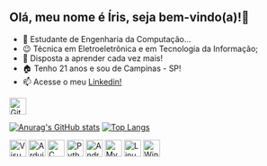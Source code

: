 ## Olá, meu nome é Íris, seja bem-vindo(a)!👋


- 🔭 Estudante de Engenharia da Computação...
- 😉 Técnica em Eletroeletrônica e em Tecnologia da Informação;
- 💬 Disposta a aprender cada vez mais!
- 🏠 Tenho 21 anos e sou de Campinas - SP!
- 📫 Acesse o meu <a href="https://www.linkedin.com/in/irisgrodrigues/">Linkedin! </a>

<div>
  <img src="https://cdn.jsdelivr.net/gh/devicons/devicon@latest/icons/github/github-original.svg" width="30" height="30" alt="GitHub Icon" />
</div>

[![Anurag's GitHub stats](https://github-readme-stats.vercel.app/api?username=irisgrodrigues)](https://github.com/irisgrodrigues/github-readme-stats)
[![Top Langs](https://github-readme-stats.vercel.app/api/top-langs/?username=irisgrodrigues&layout=donut)](https://github.com/irisgrodrigues/github-readme-stats)

<div>

<img src="https://cdn.jsdelivr.net/gh/devicons/devicon@latest/icons/vscode/vscode-original-wordmark.svg" width="30" height="30" alt="VisualStudio Icon"/>

<img src="https://cdn.jsdelivr.net/gh/devicons/devicon@latest/icons/arduino/arduino-original.svg"  width="30" height="30" alt="Arduino Icon" /> 

<img src="https://cdn.jsdelivr.net/gh/devicons/devicon@latest/icons/c/c-original.svg" width="30" height="30" alt="C Icon" />

<img src="https://cdn.jsdelivr.net/gh/devicons/devicon@latest/icons/python/python-original-wordmark.svg" width="30" height="30" alt="Python Icon"/>
  
<img src="https://cdn.jsdelivr.net/gh/devicons/devicon@latest/icons/android/android-original.svg" width="30" height="30" alt="Android Icon" />

<img src="https://cdn.jsdelivr.net/gh/devicons/devicon@latest/icons/mysql/mysql-plain-wordmark.svg" width="30" height="30" alt="MySql Icon" />

<img src="https://cdn.jsdelivr.net/gh/devicons/devicon@latest/icons/linux/linux-original.svg" width="30" height="30" alt="Linux Icon" />

<img src="https://cdn.jsdelivr.net/gh/devicons/devicon@latest/icons/windows8/windows8-original.svg"  width="30" height="30" alt="Windows Icon"  />
          
</div> 
